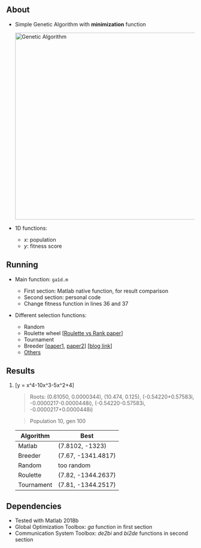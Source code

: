## About
* Simple Genetic Algorithm with **minimization** function
    <p align="left">
    <img src="https://github.com/gcunhase/GeneticAlgorithm-1D/blob/master/ga.png" width="500" alt="Genetic Algorithm">
    </p>

* 1D functions:
    * *x*: population
    * *y*: fitness score

## Running
* Main function: `ga1d.m`
    * First section: Matlab native function, for result comparison
    * Second section: personal code
    * Change fitness function in lines 36 and 37

* Different selection functions:
    * Random
    * Roulette wheel [[Roulette vs Rank paper](http://www.ijmlc.org/papers/146-C00572-005.pdf)]
    * Tournament
    * Breeder [[paper1](http://www.muehlenbein.org/breeder93.pdf), [paper2](https://pdfs.semanticscholar.org/26b4/c7112283a85c8b8af43aea73e3c8e8581e9d.pdf)] [[blog link](https://blog.sicara.com/getting-started-genetic-algorithms-python-tutorial-81ffa1dd72f9)]
    * [Others](https://www.tutorialspoint.com/genetic_algorithms/genetic_algorithms_parent_selection.htm)

## Results
1. \[y = x^4-10x^3-5x^2+4\]
    > Roots: (0.61050, 0.0000344), (10.474, 0.125), (-0.54220+0.57583i, -0.0000217-0.0000448i), (-0.54220-0.57583i, -0.0000217+0.0000448i)
    
    > Population 10, gen 100 

    | Algorithm | Best |
    | --------- | ---- |
    | Matlab    | (7.8102, -1323) |
    | Breeder   | (7.67, -1341.4817) |
    | Random    | too random |
    | Roulette  | (7.82, -1344.2637) |
    | Tournament| (7.81, -1344.2517) |

## Dependencies
* Tested with Matlab 2018b
* Global Optimization Toolbox: *ga* function in first section
* Communication System Toolbox: *de2bi* and *bi2de* functions in second section
